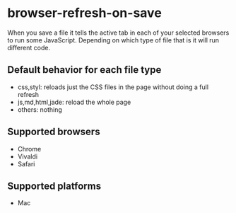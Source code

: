 # browser-refresh-on-save

When you save a file it tells the active tab in each of your selected browsers to run some JavaScript. Depending on which type of file that is it will run different code.

## Default behavior for each file type

- css,styl: reloads just the CSS files in the page without doing a full refresh
- js,md,html,jade: reload the whole page
- others: nothing

## Supported browsers

- Chrome
- Vivaldi
- Safari

## Supported platforms

- Mac
